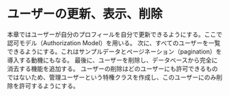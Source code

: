 # ユーザーの更新、表示、削除
本章ではユーザーが自分のプロフィールを自分で更新できるようにする。ここで認可モデル（Authorization Model）を用いる。
次に、すべてのユーザーを一覧できるようにする。これはサンプルデータとページネーション（pagination）を導入する動機にもなる。
最後に、ユーザーを削除し、データベースから完全に消去する機能を追加する。
ユーザーの削除はどのユーザーにも許可できるものではないため、管理ユーザーという特権クラスを作成し、このユーザーにのみ削除を許可するようにする。
